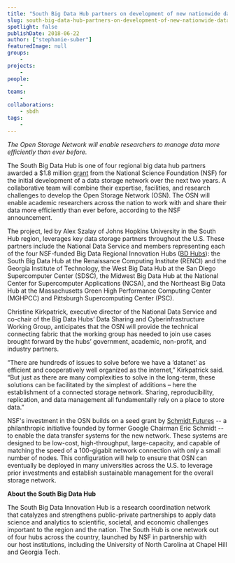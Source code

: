 ```yaml
---
title: "South Big Data Hub partners on development of new nationwide data storage network under NSF grant"
slug: south-big-data-hub-partners-on-development-of-new-nationwide-data-storage-network-under-nsf-grant
spotlight: false
publishDate: 2018-06-22
author: ["stephanie-suber"]
featuredImage: null
groups:
    - 
projects:
    - 
people:
    - 
teams: 
    - 
collaborations:
    - sbdh
tags:
    - 
---
```

<em>The Open Storage Network will enable researchers to manage data more efficiently than ever before.</em>

<span style="font-weight: 400;">The South Big Data Hub is one of four regional big data hub partners awarded a $1.8 million </span><a href="https://www.nsf.gov/awardsearch/showAward?AWD_ID=1747493" target="_blank" rel="noopener"><span style="font-weight: 400;">grant</span></a><span style="font-weight: 400;"> from the National Science Foundation (NSF) for the initial development of a data storage network over the next two years. A collaborative team will combine their expertise, facilities, and research challenges to develop the Open Storage Network (OSN). The OSN will enable academic researchers across the nation to work with and share their data more efficiently than ever before, according to the NSF announcement. </span><!--more-->

<span style="font-weight: 400;">The project, led by Alex Szalay of Johns Hopkins University in the South Hub region, leverages key data storage partners throughout the U.S. These partners include the National Data Service and members representing each of the four NSF-funded Big Data Regional Innovation Hubs (</span><a href="https://www.nsf.gov/funding/pgm_summ.jsp?pims_id=505185" target="_blank" rel="noopener"><span style="font-weight: 400;">BD Hubs</span></a><span style="font-weight: 400;">): the South Big Data Hub at the Renaissance Computing Institute (RENCI) and the Georgia Institute of Technology, the West Big Data Hub at the San Diego Supercomputer Center (SDSC), the Midwest Big Data Hub at the National Center for Supercomputer Applications (NCSA), and the Northeast Big Data Hub at the Massachusetts Green High Performance Computing Center (MGHPCC) and Pittsburgh Supercomputing Center (PSC).</span>

<span style="font-weight: 400;">Christine Kirkpatrick, executive director of the National Data Service and co-chair of the Big Data Hubs’ Data Sharing and Cyberinfrastructure Working Group, anticipates that the OSN will provide the technical connecting fabric that the working group has needed to join use cases brought forward by the hubs’ government, academic, non-profit, and industry partners.  </span>

<span style="font-weight: 400;">“There are hundreds of issues to solve before we have a ‘datanet’ as efficient and cooperatively well organized as the internet,” Kirkpatrick said. “But just as there are many complexities to solve in the long-term, these solutions can be facilitated by the simplest of additions – here the establishment of a connected storage network. Sharing, reproducibility, replication, and data management all fundamentally rely on a place to store data.”</span><span style="font-weight: 400;">
</span>

<span style="font-weight: 400;">NSF's investment in the OSN builds on a seed grant by </span><a href="https://schmidtfutures.com/" target="_blank" rel="noopener"><span style="font-weight: 400;">Schmidt Futures</span></a><span style="font-weight: 400;"> -- a philanthropic initiative founded by former Google Chairman Eric Schmidt -- to enable the data transfer systems for the new network. These systems are designed to be low-cost, high-throughput, large-capacity, and capable of matching the speed of a 100-gigabit network connection with only a small number of nodes. This configuration will help to ensure that OSN can eventually be deployed in many universities across the U.S. to leverage prior investments and establish sustainable management for the overall storage network.</span>

<b>About the South Big Data Hub</b>

<span style="font-weight: 400;">The South Big Data Innovation Hub is a research coordination network that catalyzes and strengthens public-private partnerships to apply data science and analytics to scientific, societal, and economic challenges important to the region and the nation. The South Hub is one network out of four hubs across the country, launched by NSF in partnership with our host institutions, including the University of North Carolina at Chapel Hill and Georgia Tech.​</span>
